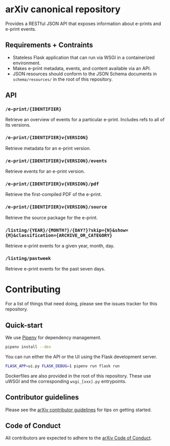# arXiv canonical repository

Provides a RESTful JSON API that exposes information about e-prints and 
e-print events.

## Requirements + Contraints

- Stateless Flask application that can run via WSGI in a containerized
  environment.
- Makes e-print metadata, events, and content available via an API.
- JSON resources should conform to the JSON Schema documents in 
  ``schema/resources/`` in the root of this repository.

## API

### ``/e-print/{IDENTIFIER}``

Retrieve an overview of events for a particular e-print. Includes refs to all
of its versions.

### ``/e-print/{IDENTIFIER}v{VERSION}``

Retrieve metadata for an e-print version.

### ``/e-print/{IDENTIFIER}v{VERSION}/events``

Retrieve events for an e-print version.

### ``/e-print/{IDENTIFIER}v{VERSION}/pdf``

Retrieve the first-compiled PDF of the e-print.

### ``/e-print/{IDENTIFIER}v{VERSION}/source``

Retrieve the source package for the e-print.

### ``/listing/{YEAR}/{MONTH?}/{DAY?}?skip={N}&show={M}&classification={ARCHIVE_OR_CATEGORY}``

Retrieve e-print events for a given year, month, day. 

### ``/listing/pastweek``

Retrieve e-print events for the past seven days.

# Contributing

For a list of things that need doing, please see the issues tracker for this
repository.

## Quick-start

We use [Pipenv](https://github.com/pypa/pipenv) for dependency management.

```bash
pipenv install --dev
```

You can run either the API or the UI using the Flask development server.

```bash
FLASK_APP=ui.py FLASK_DEBUG=1 pipenv run flask run
```

Dockerfiles are also provided in the root of this repository. These use uWSGI and the
corresponding ``wsgi_[xxx].py`` entrypoints.

## Contributor guidelines

Please see the [arXiv contributor
guidelines](https://github.com/arXiv/.github/blob/master/CONTRIBUTING.md) for
tips on getting started.

## Code of Conduct

All contributors are expected to adhere to the [arXiv Code of
Conduct](https://arxiv.org/help/policies/code_of_conduct).